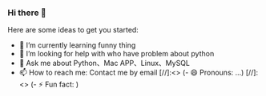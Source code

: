 ### Hi there 👋

Here are some ideas to get you started:

- 🌱 I’m currently learning funny thing
- 🤔 I’m looking for help with who have problem about python
- 💬 Ask me about Python、Mac APP、Linux、MySQL
- 📫 How to reach me: Contact me by email
[//]:<> (- 😄 Pronouns: ...)
[//]:<> (- ⚡ Fun fact: )
